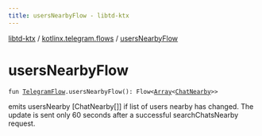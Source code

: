 ```yaml
---
title: usersNearbyFlow - libtd-ktx
---
```


[libtd-ktx](../index.html) / [kotlinx.telegram.flows](index.html) / [usersNearbyFlow](./users-nearby-flow.html)

# usersNearbyFlow

`fun `[`TelegramFlow`](../kotlinx.telegram.core/-telegram-flow/index.html)`.usersNearbyFlow(): Flow<`[`Array`](https://kotlinlang.org/api/latest/jvm/stdlib/kotlin/-array/index.html)`<`[`ChatNearby`](https://tdlibx.github.io/td/docs/org/drinkless/td/libcore/telegram/TdApi.ChatNearby.html)`>>`

emits usersNearby [ChatNearby[]] if list of users nearby has changed. The update is sent only 60
seconds after a successful searchChatsNearby request.

